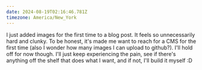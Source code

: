 ```yaml
---
date: 2024-08-19T02:16:46.781Z
timezone: America/New_York
---
```


I just added images for the first time to a blog post. It feels so unnecessarily
hard and clunky. To be honest, it's made me want to reach for a CMS for the
first time (also I wonder how many images I can upload to github?). I'll hold
off for now though. I'll just keep experiencing the pain, see if there's
anything off the shelf that does what I want, and if not, I'll build it myself
:D
